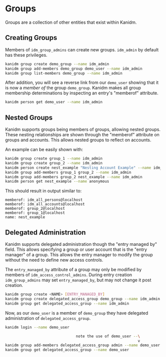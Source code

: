 # Groups

Groups are a collection of other entities that exist within Kanidm.

## Creating Groups

Members of `idm_group_admins` can create new groups. `idm_admin` by default has these privileges.

```bash
kanidm group create demo_group --name idm_admin
kanidm group add-members demo_group demo_user --name idm_admin
kanidm group list-members demo_group --name idm_admin
```

After addition, you will see a reverse link from our `demo_user` showing that it is now a _member
of_ the group `demo_group`. Kanidm makes all group membership determinations by inspecting an
entry's "memberof" attribute.

```bash
kanidm person get demo_user --name idm_admin
```

## Nested Groups

Kanidm supports groups being members of groups, allowing nested groups. These nesting relationships
are shown through the "memberof" attribute on groups and accounts. This allows nested groups to
reflect on accounts.

An example can be easily shown with:

```bash
kanidm group create group_1 --name idm_admin
kanidm group create group_2 --name idm_admin
kanidm person create nest_example "Nesting Account Example" --name idm_admin
kanidm group add-members group_1 group_2 --name idm_admin
kanidm group add-members group_2 nest_example --name idm_admin
kanidm person get nest_example --name anonymous
```

This should result in output similar to:

```text
memberof: idm_all_persons@localhost
memberof: idm_all_accounts@localhost
memberof: group_2@localhost
memberof: group_1@localhost
name: nest_example
```

## Delegated Administration

Kanidm supports delegated administration though the "entry managed by" field. This allows specifying
a group or user account that is the "entry manager" of a group. This allows the entry manager to
modify the group without the need to define new access controls.

The `entry_managed_by` attribute of a group may only be modified by members of
`idm_access_control_admins`. During entry creation `idm_group_admins` may set `entry_managed_by`,
but may not change it post creation.

```bash
kanidm group create <NAME> [ENTRY_MANAGED_BY]
kanidm group create delegated_access_group demo_group --name idm_admin
kanidm group get delegated_access_group --name idm_admin
```

Now, as our `demo_user` is a member of `demo_group` they have delegated administration of
`delegated_access_group`.

```bash
kanidm login --name demo_user

                                note the use of demo_user --\
                                                            v
kanidm group add-members delegated_access_group admin --name demo_user
kanidm group get delegated_access_group --name demo_user
```
